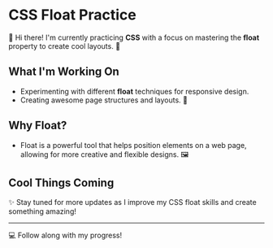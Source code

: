# CSS Float Practice

👋 Hi there! I'm currently practicing **CSS** with a focus on mastering the **float** property to create cool layouts. 🚀

## What I'm Working On
- Experimenting with different **float** techniques for responsive design.
- Creating awesome page structures and layouts. 🎨

## Why Float?
- Float is a powerful tool that helps position elements on a web page, allowing for more creative and flexible designs. 🖼️

## Cool Things Coming
✨ Stay tuned for more updates as I improve my CSS float skills and create something amazing!

---

💻 Follow along with my progress!
